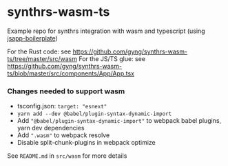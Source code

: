 # synthrs-wasm-ts

Example repo for synthrs integration with wasm and typescript (using [jsapp-boilerplate](https://github.com/gyng/jsapp-boilerplate))

For the Rust code: see https://github.com/gyng/synthrs-wasm-ts/tree/master/src/wasm
For the JS/TS glue: see https://github.com/gyng/synthrs-wasm-ts/blob/master/src/components/App/App.tsx

### Changes needed to support wasm

* tsconfig.json: `target: "esnext"`
* `yarn add --dev @babel/plugin-syntax-dynamic-import`
* Add `"@babel/plugin-syntax-dynamic-import"` to webpack babel plugins, yarn dev dependencies
* Add `".wasm"` to webpack resolve
* Disable split-chunk-plugins in webpack optimize

See `README.md` in `src/wasm` for more details
